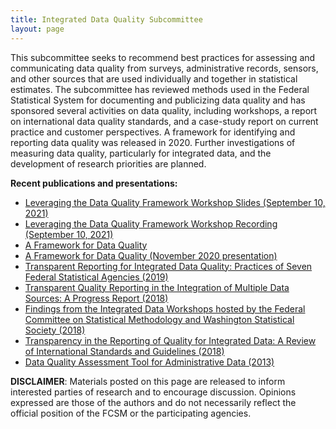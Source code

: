 ```yaml
---
title: Integrated Data Quality Subcommittee
layout: page
---
```

<p>This subcommittee seeks to recommend best practices for assessing and communicating data quality from surveys, administrative records, sensors, and other sources that are used individually and together in statistical estimates. The subcommittee has reviewed methods used in the Federal Statistical System for documenting and publicizing data quality and has sponsored several activities on data quality, including workshops, a report on international data quality standards, and a case-study report on current practice and customer perspectives. A framework for identifying and reporting data quality was released in 2020. Further investigations of measuring data quality, particularly for integrated data, and the development of research priorities are planned.</p>

<p><strong>Recent publications and presentations:</strong></p>

<ul>
	<li><a href="../assets/docs/2021.09.10 Leveraging the Data Quality Framework Workshop Slides.pdf">Leveraging the Data Quality Framework Workshop Slides (September 10, 2021)</a></li>
	<li><a href="../assets/audio/Data Quality Framework.m4v">Leveraging the Data Quality Framework Workshop Recording (September 10, 2021)</a></li>
	<li><a href="../assets/docs/FCSM.20.04_A_Framework_for_Data_Quality.pdf" target="_blank">A Framework for Data Quality</a></li>
	<li><a href="../assets/docs/Framework-Data-Quality-November-2020-presentation.pdf" target="_blank">A Framework for Data Quality (November 2020 presentation)</a></li>
	<li><a href="../assets/docs/Transparent_Reporting_FCSM_19_01_092719.pdf" target="_blank">Transparent Reporting for Integrated Data Quality: Practices of Seven Federal Statistical Agencies (2019)</a></li>
	<li><a href="../assets/docs/Quality_Integrated_Data.pdf" target="_blank">Transparent Quality Reporting in the Integration of Multiple Data Sources: A Progress Report (2018)</a></li>
	<li><a href="../assets/docs/Workshop_Summary.pdf" target="_blank">Findings from the Integrated Data Workshops hosted by the Federal Committee on Statistical Methodology and Washington Statistical Society (2018)</a></li>
	<li><a href="https://www.mathematica.org/our-publications-and-findings/publications/transparency-in-the-reporting-of-quality-for-integrated-data-a-review-of-international-standards" target="_blank">Transparency in the Reporting of Quality for Integrated Data: A Review of International Standards and Guidelines (2018)</a></li>
	<li><a href="../assets/docs/DataQualityAssessmentTool.pdf" target="_blank">Data Quality Assessment Tool for Administrative Data (2013)</a></li>
</ul>    
 
<p><b>DISCLAIMER</b>: Materials posted on this page are released to inform interested parties of research and to encourage discussion. Opinions expressed are those of the authors and do not necessarily reflect the official position of the FCSM or the participating agencies.</p>
